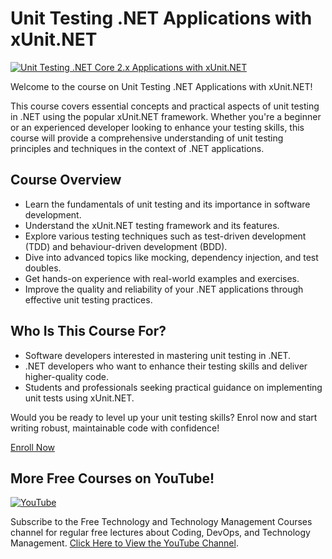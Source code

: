 
# Unit Testing .NET Applications with xUnit.NET

[![Unit Testing .NET Core 2.x Applications with xUnit.NET](https://img-c.udemycdn.com/course/750x422/1813988_f89f_10.jpg)](https://www.udemy.com/course/unit-testing-net-core-2x-applications-with-xunit-net/?referralCode=359F8763A3D49FD2B45C)

Welcome to the course on Unit Testing .NET Applications with xUnit.NET!

This course covers essential concepts and practical aspects of unit testing in .NET using the popular xUnit.NET framework. Whether you're a beginner or an experienced developer looking to enhance your testing skills, this course will provide a comprehensive understanding of unit testing principles and techniques in the context of .NET applications.

## Course Overview

- Learn the fundamentals of unit testing and its importance in software development.
- Understand the xUnit.NET testing framework and its features.
- Explore various testing techniques such as test-driven development (TDD) and behaviour-driven development (BDD).
- Dive into advanced topics like mocking, dependency injection, and test doubles.
- Get hands-on experience with real-world examples and exercises.
- Improve the quality and reliability of your .NET applications through effective unit testing practices.

## Who Is This Course For?

- Software developers interested in mastering unit testing in .NET.
- .NET developers who want to enhance their testing skills and deliver higher-quality code.
- Students and professionals seeking practical guidance on implementing unit tests using xUnit.NET.

Would you be ready to level up your unit testing skills? Enrol now and start writing robust, maintainable code with confidence!

[Enroll Now](https://www.udemy.com/course/unit-testing-net-core-2x-applications-with-xunit-net/?referralCode=359F8763A3D49FD2B45C)


## More Free Courses on YouTube!

[![YouTube](https://img.shields.io/badge/YouTube-Subscribe-red?style=flat&logo=youtube)](http://www.youtube.com/@FreeTechnologyLectures)

Subscribe to the Free Technology and Technology Management Courses channel for regular free lectures about Coding, DevOps, and Technology Management. [Click Here to View the YouTube Channel](http://www.youtube.com/@FreeTechnologyLectures).
